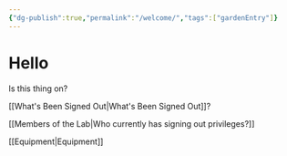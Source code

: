 ```yaml
---
{"dg-publish":true,"permalink":"/welcome/","tags":["gardenEntry"]}
---
```



# Hello

Is this thing on?

[[What's Been Signed Out\|What's Been Signed Out]]?

[[Members of the Lab\|Who currently has signing out privileges?]]

[[Equipment\|Equipment]]
